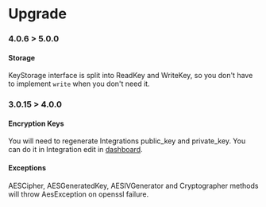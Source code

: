 # Upgrade

### 4.0.6 > 5.0.0

#### Storage
KeyStorage interface is split into ReadKey and WriteKey, so you don't have to implement 
`write` when you don't need it.

### 3.0.15 > 4.0.0

#### Encryption Keys
You will need to regenerate Integrations public_key and private_key. 
You can do it in Integration edit in [dashboard](https://dashboard.2fas.com).

#### Exceptions
AESCipher, AESGeneratedKey, AESIVGenerator and Cryptographer methods will 
throw AesException on openssl failure.